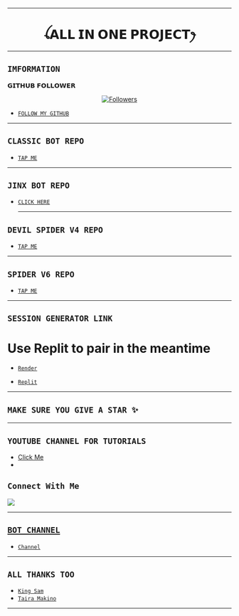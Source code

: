 
-------
## <h1 align="center">ꪶ𝗔𝗟𝗟 𝗜𝗡 𝗢𝗡𝗘 𝗣𝗥𝗢𝗝𝗘𝗖𝗧ꫂ<br></h1>
-------

## ```IMFORMATION```

𝗚𝗜𝗧𝗛𝗨𝗕 𝗙𝗢𝗟𝗟𝗢𝗪𝗘𝗥
<p align="center">
<a href="https://github.com/Samue-l1/followers"><img title="Followers" src="https://img.shields.io/github/followers/Samue-l1?color=red&style=flat-square"></a>

- [`FOLLOW MY GITHUB`](https://github.com/Samue-l1)

-------
## ```CLASSIC BOT REPO```

- [`TAP ME`](https://github.com/Samue-l1/Classic-v3-BUG/fork)


-------
## ```JINX BOT REPO```

- [`CLICK HERE`](https://github.com/Samue-l1/Jinx/fork)

  ------
## ```DEVIL SPIDER V4 REPO```

- [`TAP ME`](https://github.com/Samue-l1/Devil-Spider/fork)

-------
## ```SPIDER V6 REPO```

- [`TAP ME`](https://github.com/Samue-l1/Spider-V6/fork)

-------
## ```SESSION GENERATOR LINK```
# Use Replit to pair in the meantime 

- [`Render`](https://spider-classic-pairing.onrender.com)

- [`Replit`](https://replit.com/@pesguru02/Classic-Pairing?)

-------
## ```MAKE SURE YOU GIVE A STAR ✨```

-------
## ```YOUTUBE CHANNEL FOR TUTORIALS```

 - [ Click Me ](https://youtube.com/@king_sam_hub?si=1_Ae2h9Kl9IbAo7E)
 - 
## ```Connect With Me```
<p align="center">

<a href="https://wa.me//254742491666"><img src="https://img.shields.io/badge/WhatsApp ?style=for-the-badge&logo=whatsapp&logoColor=white&link=https://wa.me//254742491666" /><br>

-------
## ```BOT CHANNEL```

- [`Channel`](https://whatsapp.com/channel/0029VaaqaSp0LKZDuwe5SI3e)
-------
## ```ALL THANKS TOO```

- [`King Sam`](https://github.com/Samue-l1)
- [`Taira Makino`](https://github.com/anonphoenix007)

-------
